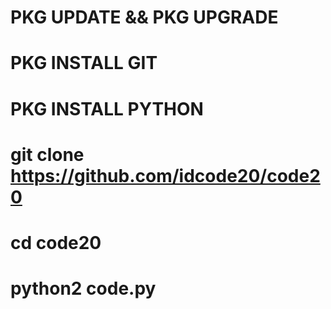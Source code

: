 # PKG UPDATE && PKG UPGRADE
# PKG INSTALL GIT
# PKG INSTALL PYTHON
# git clone https://github.com/idcode20/code20
# cd code20
# python2 code.py
